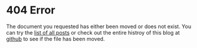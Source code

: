 # 404 Error

The document you requested has either been moved or does not exist.  You can try the
[list of all posts](/posts.html) or check out the entire histroy of this blog at
[github](https://github.com/Tarrasch/gawebsite) to see if the file has been moved.
